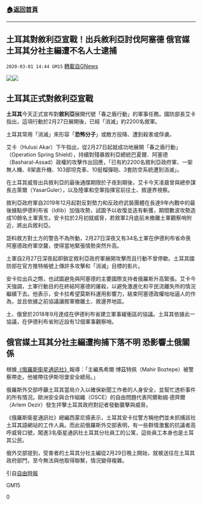 ###  [:house:返回首頁](https://github.com/ourhimalayas/txt)
---

## 土耳其對敘利亞宣戰！出兵敘利亞討伐阿塞德 俄官媒土耳其分社主編遭不名人士逮捕
`2020-03-01 14:44 GM15` [轉載自GNews](https://gnews.org/zh-hant/128972/)

![](https://s3-ap-northeast-1.amazonaws.com/news.guo.offload.media/wp-content/uploads/2020/03/01143709/Noname-2.jpg)![](https://s3-ap-northeast-1.amazonaws.com/news.guo.offload.media/wp-content/uploads/2020/03/01143737/phpTbLzbr.jpg)
## 土耳其正式對敘利亞宣戰

**土耳其**今天正式宣布對**敘利亞**展開代號「春之盾行動」的軍事任務。國防部長艾卡指出，這項行動於2月27日展開後，已經「消滅」約2200名敘軍。

土耳其常用「消滅」來形容「**恐怖分子**」或敵方投降、遭到殺害或俘虜。

艾卡（Hulusi Akar）下午指出，從2月27日起就成功地展開「春之盾行動」（Operation Spring Shield），持續對殘暴敘利亞總統巴夏爾．阿塞德（Basharal-Assad）政權的攻擊作出回應，「已有約2200名敘利亞政府軍、一架無人機、8架直升機、103部坦克車、10挺榴彈砲、3套防空系統遭到消滅」。

在土耳其威脅出兵敘利亞的最後通牒期限於子夜到期後，艾卡今天凌晨曾與總參謀長古萊爾（YasarGuler），以及陸軍和空軍指揮官前往土、敘邊界視察。

敘利亞政府軍自2019年12月起對反對勢力和反政府武裝團體在長達9年內戰中的最後據點伊德利布省（Idlib）加強攻勢，試圖予以收復並迭有斬獲，期間數波攻勢造成10餘名土軍喪生。安卡拉於2月初就威脅，若敘軍2月底前未撤離土軍觀察哨附近，將出兵敘利亞。

詎料敘方對土方的警告不為所動，2月27日深夜又有34名土軍在伊德利布省命喪阿塞德政府軍空襲，使得當地緊張情勢突然升高。

土軍自2月27日深夜起即鎖定敘利亞政府軍展開攻擊而且行動不曾停歇。土耳其國防部在官方推特帳號上傳許多攻擊和「消滅」目標的影片。

安卡拉出兵之際，也試圖避免與阿塞德的主要國際支持者俄羅斯升高緊張。艾卡今天強調，土軍行動目的在終結阿塞德的屠殺，以避免激進化和平民流離失所的情況繼續下去。他表示，安卡拉希望莫斯科運用影響力，結束阿塞德政權咄咄逼人的作為，並且依據之前協議讓敘軍撤離土、敘邊界地區。

土、俄曾於2018年9月達成在伊德利布省建立軍事緩衝區的協議。土耳其依據此一協議，在伊德利布省附近設有12個軍事觀察哨。

## 俄官媒土耳其分社主編遭拘捕下落不明 恐影響土俄關係

根據[《俄羅斯衛星通訊社》](https://reurl.cc/e500gx)報導：「主編馬希爾∙博茲特佩（Mahir Boztepe）被警察帶走。他被帶往伊斯坦堡安全總局。」

俄羅斯外交部呼籲土耳其當局介入以確保新聞工作者的人身安全，並幫忙透析事件的所有情況。歐洲安全與合作組織（OSCE）的自由問題代表阿爾勒姆∙德齊爾（Arlem Dezir）發生抨擊土耳其政府對記者發動襲擊與威脅。

《俄羅斯衛星通訊社》總編西蒙尼揚表示，土耳其安卡拉警方稱他們並未抓捕該社土耳其語網站的工作人員。而此前俄羅斯外交部表明，有一些群情激奮的抗議者高呼威脅口號，闖進3名衛星通訊社土耳其分社員工的公寓，這些員工本身也是土耳其公民。

俄外交部提到，受害者的土耳其分社主編從2月29日晚上開始，就被送往在土耳其政府部門，至今無法與他取得聯繫，情況變得複雜。

引自[自由時報](https://news.ltn.com.tw/news/world/breakingnews/3085230)

GM15

0
